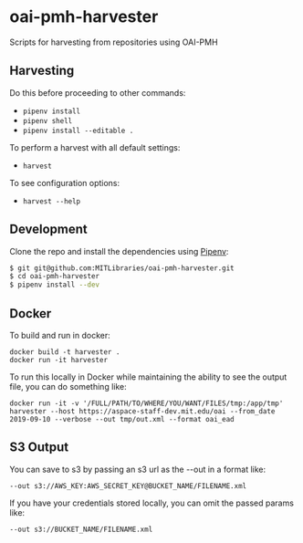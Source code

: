 # oai-pmh-harvester
Scripts for harvesting from repositories using OAI-PMH

## Harvesting

Do this before proceeding to other commands:
- `pipenv install`
- `pipenv shell`
- `pipenv install --editable .`

To perform a harvest with all default settings:
- `harvest`

To see configuration options:
- `harvest --help`


## Development

Clone the repo and install the dependencies using [Pipenv](https://docs.pipenv.org/):

```bash
$ git git@github.com:MITLibraries/oai-pmh-harvester.git
$ cd oai-pmh-harvester
$ pipenv install --dev
```

## Docker

To build and run in docker:
```
docker build -t harvester .
docker run -it harvester
```

To run this locally in Docker while maintaining the ability to see the output file, you can do something like:
```
docker run -it -v '/FULL/PATH/TO/WHERE/YOU/WANT/FILES/tmp:/app/tmp' harvester --host https://aspace-staff-dev.mit.edu/oai --from_date 2019-09-10 --verbose --out tmp/out.xml --format oai_ead
```

## S3 Output

You can save to s3 by passing an s3 url as the --out in a format like:
```
--out s3://AWS_KEY:AWS_SECRET_KEY@BUCKET_NAME/FILENAME.xml
```

If you have your credentials stored locally, you can omit the passed params like:
```
--out s3://BUCKET_NAME/FILENAME.xml
```
